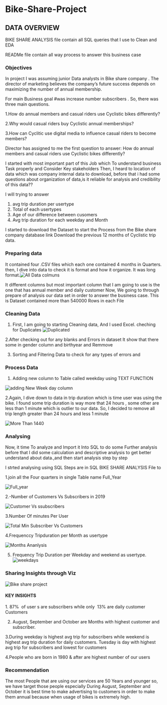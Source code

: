 # Bike-Share-Project

## DATA OVERVIEW

BIKE SHARE ANALYSIS file contain all SQL queries that I use to Clean and EDA

READMe file contain all way process to answer this business case

### Objectives

In project I was assuming junior Data analysts in Bike share company . The director of marketing believes the company’s future success depends on maximizing the number of annual membership.

For main Business goal #was increase number subscribers . So, there was three main questions.

1.How do annual members and casual riders use Cyclistic bikes differently?

2.Why would casual riders buy Cyclistic annual memberships?

3.How can Cyclitic use digital media to influence casual riders to become members?

Director has assigned to me the first question to answer: How do annual members and casual riders use Cyclistic bikes differently?


I started with most important part of this Job which To understand business Task properly and Consider Key stakeholders Then, I heard to location of data which was company internal data to download, before that i had some questions about organization of data,is it reliable for analysis and credibility of this data??

I will trying to answer 

1. avg trip duration per usertype 
2. Total of each usertypes 
3. Age of our difference between cusomers 
4. Avg trip duration for each weekday and Month


I started to download the Dataset to start the Process from the Bike share company database link Download the previous 12 months of Cyclistic trip data.

### Preparing data

It contained four .CSV files which each one contained 4 months in Quarters. then, I dive into data to check it is format and how it organize. It was long format.![All Data colmuns](https://user-images.githubusercontent.com/122876767/226197358-0acc5a22-40f9-461b-a926-ca37cd230e53.PNG)

It different columns but most important column that I am going to use  is  the one that has  annual member and daily customer
Now, We going to through prepare of analysis our data set in order to answer the business case. This is Dataset contained more than 540000 Rows in each File 

### Cleaning Data 

1.  First, I am going to starting Cleaning data, And I used Excel. cheching for Duplicates 
![Duplicated](https://user-images.githubusercontent.com/122876767/226198643-3daa4724-c9e3-4697-b3ec-59ced92f5b5e.PNG)

2.After checking out for any blanks  and Errors in dataset It show that there some in gender column  and birthyear 
and Remmove 

3. Sorting and Filtering Data to check for any types of errors and 

### Process Data 

1. Adding new column to Table called weekday using TEXT FUNCTION 

![adding New Week day column](https://user-images.githubusercontent.com/122876767/226199058-f8a1f103-3ed1-40e5-86aa-40ecafe7612d.PNG)

2.Again, I dive down to data in trip duration which is time user was using the bike. I found some trip duration is way more that 24 hours , some other are less than  1 minute which is outlier to our data. So, I decided to remove all trip length greater than 24 hours and less 1 minute

![More Than 1440](https://user-images.githubusercontent.com/122876767/226199225-96d7efa2-2729-4c3e-baa3-0fe1092f2bf7.PNG)


### Analysing 

Now, it time  To analyze  and Import it Into SQL to do some Further analysis before that  I  did some calculation and descriptive analysis to get better understand about data.,and then start analysis  step  by step

I strted analysing using SQL Steps are in SQL BIKE SHARE ANALYSIS File to 

1.join all the Four  quarters in single Table name Full_Year

![Full_year](https://user-images.githubusercontent.com/122876767/226199628-24831db2-971e-40a7-8e62-656885e7b46b.PNG)


2.-Number of Customers Vs Subscribers in 2019

![Customer Vs ssubscribers](https://user-images.githubusercontent.com/122876767/226199667-3acd0ff4-5d82-4543-adfc-b726f68c3a6c.PNG)

3.Number Of minutes Per User

![Total Min Subscriber Vs Customers](https://user-images.githubusercontent.com/122876767/226199742-3a207867-0627-41ee-a8e5-837f4825903e.PNG)


4.Frequenccy Tripduration per Month as usertype

![Months Ananlysis](https://user-images.githubusercontent.com/122876767/226199791-8b75b7e2-5903-4b96-9932-ed8b45449edd.PNG)

5. Frequency Trip Duration per Weekday  and weekend as usertype.
![weekdays](https://user-images.githubusercontent.com/122876767/226199843-c6277a9c-0624-44e4-99f7-b9ac15648551.PNG)


### Sharing Insights through Viz


![Bike share project](https://user-images.githubusercontent.com/122876767/226199911-fdee2fe4-2a66-45da-876b-eee4009c02b1.PNG)

#### KEY INSIGHTS 

1. 87%  of user s are subscribers while only  13%  are  daily customer Customers

2. August, September and October are  Months with highest customer and subscriber.

3.During weekday is highest avg trip for subscribers   while weekend  is highest avg trip duration for daily customers.
Tuesday is day  with highest  avg trip for subscribers and lowest for customers 

4.People who are born in 1980 & after  are highest number of our users 


### Recommendation 

The most People that are using our services are 50 Years and younger so, we have target those people especially 
During August, September and October it is best time to make advertising to customers in order to make them annual because when usage of bikes is extremely high.















